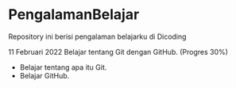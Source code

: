 # PengalamanBelajar
Repository ini berisi pengalaman belajarku di Dicoding

11 Februari 2022
Belajar tentang Git dengan GitHub.
(Progres 30%)

* Belajar tentang apa itu Git.
* Belajar GitHub.
